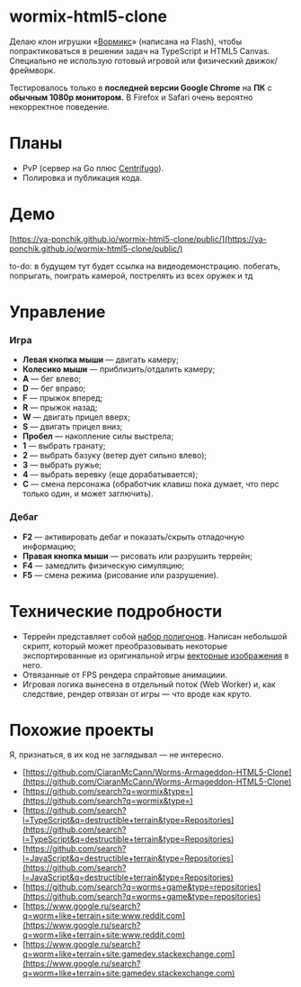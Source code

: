 # wormix-html5-clone

Делаю клон игрушки «[Вормикс](https://web.archive.org/web/20220331113455/https://wormix.fandom.com/ru/wiki/%D0%98%D0%B3%D1%80%D0%B0_%D0%92%D0%BE%D1%80%D0%BC%D0%B8%D0%BA%D1%81)» (написана на Flash), чтобы попрактиковаться в решении задач на TypeScript и HTML5 Canvas. Специально не использую готовый игровой или физический движок/фреймворк.

Тестировалось только в **последней версии Google Chrome** на **ПК** с **обычным 1080p монитором.** В Firefox и Safari очень вероятно некорректное поведение.


# Планы

- PvP (сервер на Go плюс [Centrifugo](https://centrifugal.dev/)).
- Полировка и публикация кода.

# Демо

[https://ya-ponchik.github.io/wormix-html5-clone/public/](https://ya-ponchik.github.io/wormix-html5-clone/public/)

to-do: в будущем тут будет ссылка на видеодемонстрацию. побегать, попрыгать, поиграть камерой, пострелять из всех оружек и тд

# Управление

### Игра

- **Левая кнопка мыши** — двигать камеру;
- **Колесико мыши** — приблизить/отдалить камеру;
- **A** — бег влево;
- **D** — бег вправо;
- **F** — прыжок вперед;
- **R** — прыжок назад;
- **W** — двигать прицел вверх;
- **S** — двигать прицел вниз;
- **Пробел** — накопление силы выстрела;
- **1** — выбрать гранату;
- **2** — выбрать базуку (ветер дует сильно влево);
- **3** — выбрать ружье;
- **4** — выбрать веревку (еще дорабатывается);
- **C** — смена персонажа (обработчик клавиш пока думает, что перс только один, и может заглючить).

### Дебаг

- **F2** — активировать дебаг и показать/скрыть отладочную информацию;
- **Правая кнопка мыши** — рисовать или разрушить террейн;
- **F4** — замедлить физическую симуляцию;
- **F5** — смена режима (рисование или разрушение).

# Технические подробности

- Террейн представляет собой [набор полигонов](https://github.com/ya-ponchik/wormix-html5-clone/blob/main/public/villianBase.json). Написан небольшой скрипт, который может преобразовывать некоторые экспортированные из оригинальной игры [векторные изображения](https://raw.githubusercontent.com/ya-ponchik/wormix-html5-clone/main/public/wormix/levels/treesRewamp/ground.svg) в него.
- Отвязанные от FPS рендера спрайтовые анимациии.
- Игровая логика вынесена в отдельный поток (Web Worker) и, как следствие, рендер отвязан от игры — что вроде как круто.

# Похожие проекты
Я, признаться, в их код не заглядывал — не интересно.

- [https://github.com/CiaranMcCann/Worms-Armageddon-HTML5-Clone](https://github.com/CiaranMcCann/Worms-Armageddon-HTML5-Clone)
- [https://github.com/search?q=wormix&type=](https://github.com/search?q=wormix&type=)
- [https://github.com/search?l=TypeScript&q=destructible+terrain&type=Repositories](https://github.com/search?l=TypeScript&q=destructible+terrain&type=Repositories)
- [https://github.com/search?l=JavaScript&q=destructible+terrain&type=Repositories](https://github.com/search?l=JavaScript&q=destructible+terrain&type=Repositories)
- [https://github.com/search?q=worms+game&type=repositories](https://github.com/search?q=worms+game&type=repositories)
- [https://www.google.ru/search?q=worm+like+terrain+site:www.reddit.com](https://www.google.ru/search?q=worm+like+terrain+site:www.reddit.com)
- [https://www.google.ru/search?q=worm+like+terrain+site:gamedev.stackexchange.com](https://www.google.ru/search?q=worm+like+terrain+site:gamedev.stackexchange.com)
